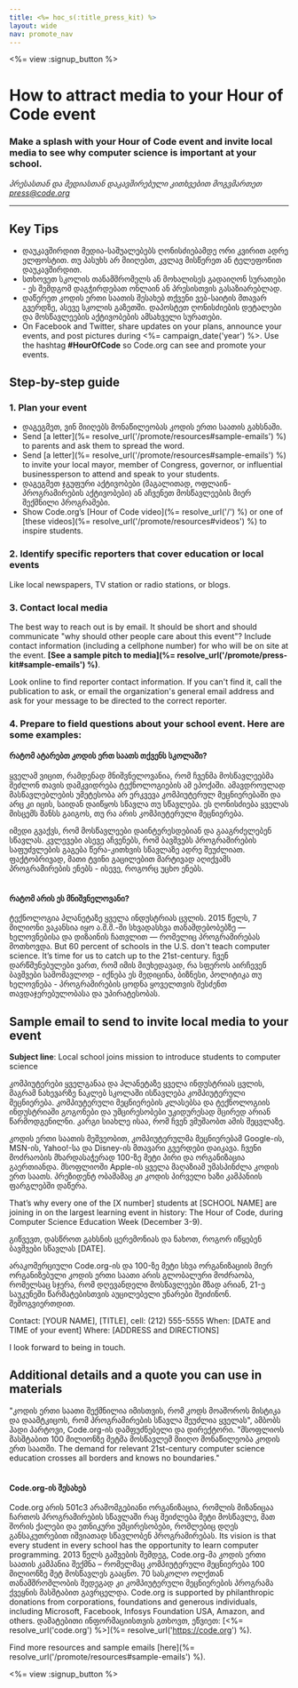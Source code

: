 ```yaml
---
title: <%= hoc_s(:title_press_kit) %>
layout: wide
nav: promote_nav
---
```

<%= view :signup_button %>

# How to attract media to your Hour of Code event

### Make a splash with your Hour of Code event and invite local media to see why computer science is important at your school.

*პრესასთან და მედიასთან დაკავშირებული კითხვებით მოგვმართეთ <press@code.org>*

* * *

## Key Tips

- დაუკავშირდით მედია-საშუალებებს ღონისძიებამდე ორი კვირით ადრე ელფოსტით. თუ პასუხს არ მიიღებთ, კვლავ მისწერეთ ან ტელეფონით დაუკავშირდით.
- სთხოვეთ სკოლის თანამშრომელს ან მოხალისეს გადაიღონ სურათები - ეს შემდგომ დაგჭირდებათ ონლაინ ან პრესისთვის გასაზიარებლად.
- დაწერეთ კოდის ერთი საათის შესახებ თქვენი ვებ-საიტის მთავარ გვერდზე, ასევე სკოლის გაზეთში. დაპოსტეთ ღონისძიების დეტალები და მოსწავლეების აქტივობების ამსახველი სურათები.
- On Facebook and Twitter, share updates on your plans, announce your events, and post pictures during <%= campaign_date('year') %>. Use the hashtag **#HourOfCode** so Code.org can see and promote your events.

## Step-by-step guide

### 1. Plan your event

- დაგეგმეთ, ვინ მიიღებს მონაწილეობას კოდის ერთი საათის გახსნაში.
- Send [a letter](%= resolve_url('/promote/resources#sample-emails') %) to parents and ask them to spread the word.
- Send [a letter](%= resolve_url('/promote/resources#sample-emails') %) to invite your local mayor, member of Congress, governor, or influential businessperson to attend and speak to your students.
- დაგეგმეთ ჯგუფური აქტივობები (მაგალითად, ოფლაინ-პროგრამირების აქტივობები) ან აჩვენეთ მოსწავლეების მიერ შექმნილი პროგრამები.
- Show Code.org’s [Hour of Code video](%= resolve_url('/') %) or one of [these videos](%= resolve_url('/promote/resources#videos') %) to inspire students. <br />

### 2. Identify specific reporters that cover education or local events

Like local newspapers, TV station or radio stations, or blogs. <br />

### 3. Contact local media

The best way to reach out is by email. It should be short and should communicate "why should other people care about this event"? Include contact information (including a cellphone number) for who will be on site at the event. **[See a sample pitch to media](%= resolve_url('/promote/press-kit#sample-emails') %)**.

Look online to find reporter contact information. If you can't find it, call the publication to ask, or email the organization's general email address and ask for your message to be directed to the correct reporter. <br />

### 4. Prepare to field questions about your school event. Here are some examples:

#### რატომ ატარებთ კოდის ერთ საათს თქვენს სკოლაში?

ყველამ ვიცით, რამდენად მნიშვნელოვანია, რომ ჩვენმა მოსწავლეებმა შეძლონ თავის დამკვიდრება ტექნოლოგიების ამ ეპოქაში. ამავდროულად მასწავლებლების უმეტესობა არ ერკვევა კომპიუტერულ მეცნიერებაში და არც კი იცის, საიდან დაიწყოს სწავლა თუ სწავლება. ეს ღონისძიება ყველას მისცემს შანსს გაიგოს, თუ რა არის კომპიუტერული მეცნიერება.

იმედი გვაქვს, რომ მოსწავლეები დაინტერესდებიან და გააგრძელებენ სწავლას. კვლევები ასევე აჩვენებს, რომ ბავშვებს პროგრამირების საფუძვლების გაგება წერა-კითხვის სწავლაზე ადრე შეუძლიათ. ფაქტობრივად, მათი ტვინი გაცილებით მარტივად აღიქვამს პროგრამირების ენებს - ისევე, როგორც უცხო ენებს. <br /> <br />

#### რატომ არის ეს მნიშვნელოვანი?

ტექნოლოგია პლანეტაზე ყველა ინდუსტრიას ცვლის. 2015 წელს, 7 მილიონი ვაკანსია იყო ა.შ.შ.-ში სხვადასხვა თანამდებობებზე — ხელოვნებისა და დიზაინის ჩათვლით — რომელიც პროგრამირებას მოთხოვდა. But 60 percent of schools in the U.S. don't teach computer science. It’s time for us to catch up to the 21st-century. ჩვენ დარწმუნებულები ვართ, რომ იმის მიუხედავად, რა სფეროს აირჩევენ ბავშვები სამომავლოდ - იქნება ეს მედიცინა, ბიზნესი, პოლიტიკა თუ ხელოვნება - პროგრამირების ცოდნა ყოველთვის შესძენთ თავდაჯერებულობასა და უპირატესობას. <br />

<a id="sample-emails"></a>

## Sample email to send to invite local media to your event

**Subject line**: Local school joins mission to introduce students to computer science

კომპიუტერები ყველგანაა და პლანეტაზე ყველა ინდუსტრიას ცვლის, მაგრამ ნახევარზე ნაკლებ სკოლაში ისწავლება კომპიუტერული მეცნიერება. კომპიუტერული მეცნიერების კლასებსა და ტექნოლოგიის ინდუსტრიაში გოგონები და უმცირესობები უკიდურესად მცირედ არიან წარმოდგენილნი. კარგი სიახლე ისაა, რომ ჩვენ ვმუშაობთ ამის შეცვლაზე.

კოდის ერთი საათის მეშვეობით, კომპიუტერულმა მეცნიერებამ Google-ის, MSN-ის, Yahoo!-სა და Disney-ის მთავარი გვერდები დაიკავა. ჩვენი მოძრაობის მხარდასაჭერად 100-ზე მეტი პირი და ორგანიზაცია გაერთიანდა. მსოფლიოში Apple-ის ყველა მაღაზიამ უმასპინძლა კოდის ერთ საათს. პრეზიდენტ ობამამაც კი კოდის პირველი ხაზი კამპანიის ფარგლებში დაწერა.

That’s why every one of the [X number] students at [SCHOOL NAME] are joining in on the largest learning event in history: The Hour of Code, during Computer Science Education Week (December 3-9).

გიწვევთ, დასწროთ გახსნის ცერემონიას და ნახოთ, როგორ იწყებენ ბავშვები სწავლას [DATE].

არაკომერციული Code.org-ის და 100-ზე მეტი სხვა ორგანიზაციის მიერ ორგანიზებული კოდის ერთი საათი არის გლობალური მოძრაობა, რომელსაც სჯერა, რომ დღევანდელი მოსწავლეები მზად არიან, 21-ე საუკუნეში წარმატებისთვის აუცილებელი უნარები შეიძინონ. შემოგვიერთდით.

Contact: [YOUR NAME], [TITLE], cell: (212) 555-5555 When: [DATE and TIME of your event] Where: [ADDRESS and DIRECTIONS]

I look forward to being in touch. <br />

## Additional details and a quote you can use in materials

"კოდის ერთი საათი შექმნილია იმისთვის, რომ კოდს მოაშოროს მისტიკა და დაამტკიცოს, რომ პროგრამირების სწავლა შეუძლია ყველას", ამბობს ჰადი პარტოვი, Code.org-ის დამფუძნებელი და დირექტორი. "მსოფლიოს მასშტაბით 100 მილიონზე მეტმა მოსწავლემ მიიღო მონაწილეობა კოდის ერთ საათში. The demand for relevant 21st-century computer science education crosses all borders and knows no boundaries." <br /> <br />

#### Code.org-ის შესახებ

Code.org არის 501c3 არამომგებიანი ორგანიზაცია, რომლის მიზანიცაა ჩართოს პროგრამირების სწავლაში რაც შეიძლება მეტი მოსწავლე, მათ შორის ქალები და ეთნიკური უმცირესობები, რომლებიც დღეს განსაკუთრებით იშვიათად სწავლობენ პროგრამირებას. Its vision is that every student in every school has the opportunity to learn computer programming. 2013 წელს გაშვების შემდეგ, Code.org-მა კოდის ერთი საათის კამპანია შექმნა – რომელმაც კომპიუტერული მეცნიერება 100 მილიონზე მეტ მოსწავლეს გააცნო. 70 სასკოლო ოლქთან თანამშრომლობის შედეგად კი კომპიუტერული მეცნიერების პროგრამა ქვეყნის მასშტაბით გავრცელდა. Code.org is supported by philanthropic donations from corporations, foundations and generous individuals, including Microsoft, Facebook, Infosys Foundation USA, Amazon, and others. დამატებითი ინფორმაციისთვის გთხოვთ, ეწვიეთ: [<%= resolve_url('code.org') %>](%= resolve_url('https://code.org') %).

  
Find more resources and sample emails [here](%= resolve_url('/promote/resources#sample-emails') %).

<%= view :signup_button %>